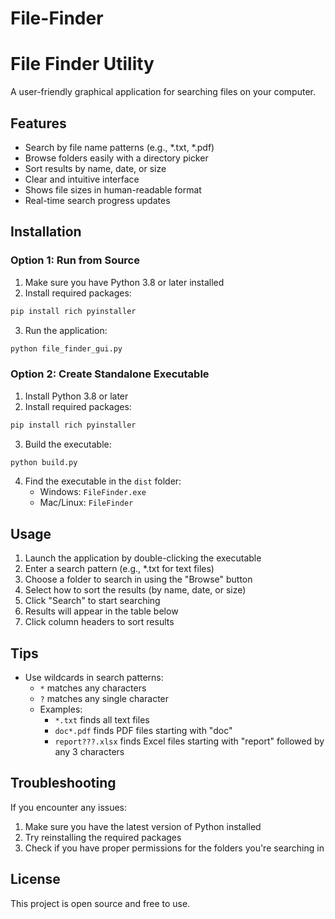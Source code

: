 # File-Finder
# File Finder Utility

A user-friendly graphical application for searching files on your computer.

## Features

- Search by file name patterns (e.g., *.txt, *.pdf)
- Browse folders easily with a directory picker
- Sort results by name, date, or size
- Clear and intuitive interface
- Shows file sizes in human-readable format
- Real-time search progress updates

## Installation

### Option 1: Run from Source

1. Make sure you have Python 3.8 or later installed
2. Install required packages:
```bash
pip install rich pyinstaller
```
3. Run the application:
```bash
python file_finder_gui.py
```

### Option 2: Create Standalone Executable

1. Install Python 3.8 or later
2. Install required packages:
```bash
pip install rich pyinstaller
```
3. Build the executable:
```bash
python build.py
```
4. Find the executable in the `dist` folder:
   - Windows: `FileFinder.exe`
   - Mac/Linux: `FileFinder`

## Usage

1. Launch the application by double-clicking the executable
2. Enter a search pattern (e.g., *.txt for text files)
3. Choose a folder to search in using the "Browse" button
4. Select how to sort the results (by name, date, or size)
5. Click "Search" to start searching
6. Results will appear in the table below
7. Click column headers to sort results

## Tips

- Use wildcards in search patterns:
  - `*` matches any characters
  - `?` matches any single character
  - Examples:
    - `*.txt` finds all text files
    - `doc*.pdf` finds PDF files starting with "doc"
    - `report???.xlsx` finds Excel files starting with "report" followed by any 3 characters

## Troubleshooting

If you encounter any issues:
1. Make sure you have the latest version of Python installed
2. Try reinstalling the required packages
3. Check if you have proper permissions for the folders you're searching in

## License

This project is open source and free to use.
